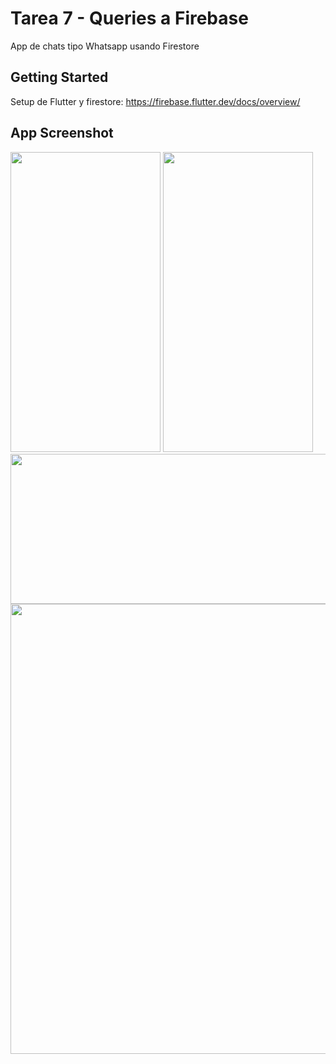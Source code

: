 # Tarea 7 - Queries a Firebase

App de chats tipo Whatsapp usando Firestore

## Getting Started

Setup de Flutter y firestore:
https://firebase.flutter.dev/docs/overview/

## App Screenshot

<img src="screenshot/Capture0.png" width="240" height="480" />
<img src="screenshot/Capture1.png" width="240" height="480" />
<img src="screenshot/Capture2.png" width="720" height="240" />
<img src="screenshot/Capture3.png" width="720" height="240" />

